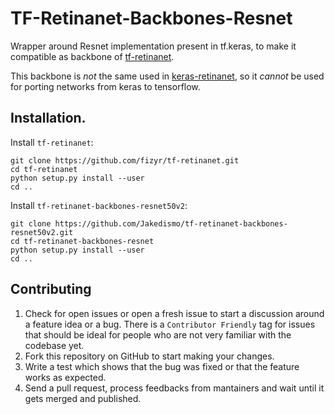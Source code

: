 # TF-Retinanet-Backbones-Resnet

Wrapper around Resnet implementation present in tf.keras, to make it compatible as backbone of
[tf-retinanet](https://github.com/fizyr/tf-retinanet "tf-retinanet").

This backbone is *not* the same used in [keras-retinanet](https://github.com/fizyr/keras-retinanet "keras-retinanet"),
so it *cannot* be used for porting networks from keras to tensorflow.

## Installation.
Install `tf-retinanet`:

```
git clone https://github.com/fizyr/tf-retinanet.git
cd tf-retinanet
python setup.py install --user
cd ..
```

Install `tf-retinanet-backbones-resnet50v2`:

```
git clone https://github.com/Jakedismo/tf-retinanet-backbones-resnet50v2.git
cd tf-retinanet-backbones-resnet
python setup.py install --user
cd ..
```

## Contributing

1. Check for open issues or open a fresh issue to start a discussion around a feature idea or a bug. There is a `Contributor Friendly` tag for issues that should be ideal for people who are not very familiar with the codebase yet.
2. Fork this repository on GitHub to start making your changes.
3. Write a test which shows that the bug was fixed or that the feature works as expected.
4. Send a pull request, process feedbacks from mantainers and wait until it gets merged and published.
